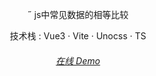<p align='center'>˝
  js中常见数据的相等比较
</p>
<p align='center'>
  技术栈 : Vue3 · Vite · Unocss · TS
</p>

<h6 align='center'>
<a href="https://js-equals-demo.netlify.app/">在线 Demo</a>
</h6>
